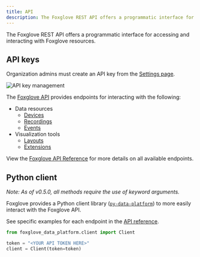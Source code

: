 ```yaml
---
title: API
description: The Foxglove REST API offers a programmatic interface for accessing and interacting with Foxglove resources.
---
```


The Foxglove REST API offers a programmatic interface for accessing and interacting with Foxglove resources.

## API keys

Organization admins must create an API key from the [Settings page](https://console.foxglove.dev/settings/apikeys).

![API key management](/img/docs/api/keys.webp)

The [Foxglove API](/api) provides endpoints for interacting with the following:

- Data resources
  - [Devices](organizing/devices)
  - [Recordings](organizing/recordings)
  - [Events](organizing/events)
- Visualization tools
  - [Layouts](visualizing/layouts)
  - [Extensions](extensions/introduction)

View the [Foxglove API Reference](/api) for more details on all available endpoints.

## Python client

_Note: As of v0.5.0, all methods require the use of keyword arguments._

Foxglove provides a Python client library ([`py-data-platform`](https://github.com/foxglove/py-data-platform)) to more easily interact with the Foxglove API.

See specific examples for each endpoint in the [API reference](/api).

```python
from foxglove_data_platform.client import Client

token = "<YOUR API TOKEN HERE>"
client = Client(token=token)
```
